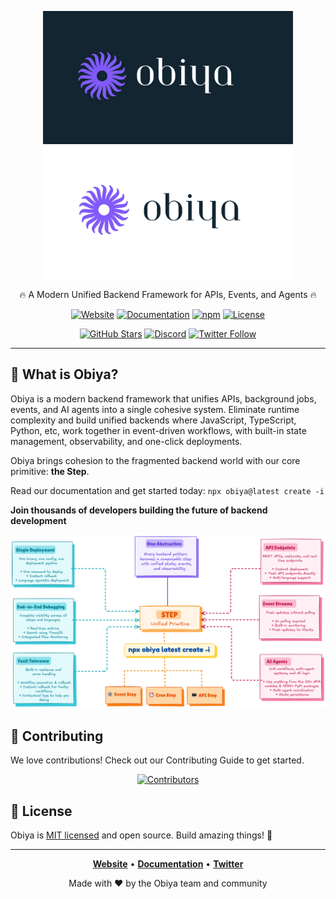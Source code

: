 <p align="center">
  <!-- shows in LIGHT mode only -->
  <img src="https://github.com/ObiyaDev/.github/blob/main/profile/obiya_logo.png#gh-dark-mode-only"  width="400" alt="Motia logo" />
  <!-- shows in DARK mode only -->
  <img src="https://github.com/ObiyaDev/.github/blob/main/profile/obiya_logo_light.png#gh-light-mode-only" width="400" alt="Motia logo (dark)" />
</p>

<div align="center">

🔥 A Modern Unified Backend Framework for APIs, Events, and Agents 🔥

[![Website](https://img.shields.io/badge/Website-motia.dev-blue?style=flat&logo=globe&logoColor=white&labelColor=000000)](#)
[![Documentation](https://img.shields.io/badge/Docs-docs.motia.dev-green?style=flat&logo=gitbook&logoColor=white&labelColor=000000)](#)
[![npm](https://img.shields.io/npm/v/motia?style=flat&logo=npm&logoColor=white&color=CB3837&labelColor=000000)](#)
[![License](https://img.shields.io/badge/license-MIT-green?style=flat&logo=opensourceinitiative&logoColor=white&labelColor=000000)](LICENSE)

[![GitHub Stars](https://img.shields.io/github/stars/MotiaDev/motia?style=flat&logo=github&logoColor=white&color=yellow&labelColor=000000)](#)
[![Discord](https://img.shields.io/discord/1322278831184281721?style=flat&logo=discord&logoColor=white&color=5865F2&label=Discord&labelColor=000000)](#)
[![Twitter Follow](https://img.shields.io/badge/Follow-@motiadev-1DA1F2?style=flat&logo=twitter&logoColor=white&labelColor=000000)](#)

---

</div>

## 🚀 What is Obiya?

Obiya is a modern backend framework that unifies APIs, background jobs, events, and AI agents into a single cohesive system. Eliminate runtime complexity and build unified backends where JavaScript, TypeScript, Python, etc, work together in event-driven workflows, with built-in state management, observability, and one-click deployments.

Obiya brings cohesion to the fragmented backend world with our core primitive: **the Step**.


Read our documentation and get started today: `npx obiya@latest create -i`


**Join thousands of developers building the future of backend development**

![Motia-Architecture](https://github.com/ObiyaDev/.github/blob/main/profile/npx%20obiya%20latest%20create%20-i.png)

</div>

## 🤝 Contributing

We love contributions! Check out our Contributing Guide to get started.

<div align="center">

[![Contributors](https://contrib.rocks/image?repo=MotiaDev/motia)](https://github.com/MotiaDev/motia/graphs/contributors)

</div>

## 📄 License

Obiya is [MIT licensed](LICENSE) and open source. Build amazing things! 🚀

---

<div align="center">

**[Website](#websiteURLhere)** • **[Documentation](#websiteDOCSsectionURLhere)** • **[Twitter](#)**

Made with ❤️ by the Obiya team and community

</div>
